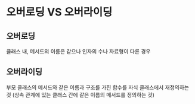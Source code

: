 # 오버로딩 VS 오버라이딩

## 오버로딩

클래스 내, 메서드의 이름은 같으나 인자의 수나 자료형이 다른 경우

## 오버라이딩

부모 클래스의 메서드와 같은 이름과 구조를 가진 함수를 자식 클래스에서 재정의하는 것
(상속 관계에 있는 클래스 간에 같은 이름의 메서드를 정의하는 것)
